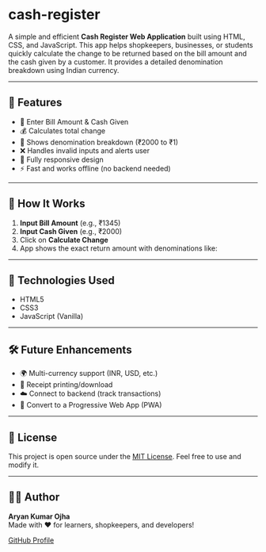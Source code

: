 # cash-register

A simple and efficient **Cash Register Web Application** built using HTML, CSS, and JavaScript. This app helps shopkeepers, businesses, or students quickly calculate the change to be returned based on the bill amount and the cash given by a customer. It provides a detailed denomination breakdown using Indian currency.

---

## 🚀 Features

- 🔢 Enter Bill Amount & Cash Given
- 💰 Calculates total change
- 🧾 Shows denomination breakdown (₹2000 to ₹1)
- ❌ Handles invalid inputs and alerts user
- 📱 Fully responsive design
- ⚡ Fast and works offline (no backend needed)

---

## 🧠 How It Works

1. **Input Bill Amount** (e.g., ₹1345)
2. **Input Cash Given** (e.g., ₹2000)
3. Click on **Calculate Change**
4. App shows the exact return amount with denominations like:

---

## 🧪 Technologies Used

- HTML5
- CSS3
- JavaScript (Vanilla)

---

## 🛠️ Future Enhancements

- 🌍 Multi-currency support (INR, USD, etc.)
- 🧾 Receipt printing/download
- ☁️ Connect to backend (track transactions)
- 📲 Convert to a Progressive Web App (PWA)

---

## 📄 License

This project is open source under the [MIT License](https://opensource.org/licenses/MIT). Feel free to use and modify it.

---

## 👨‍💻 Author

**Aryan Kumar Ojha**  
Made with ❤️ for learners, shopkeepers, and developers!

[GitHub Profile](https://github.com/Aryan210804)


